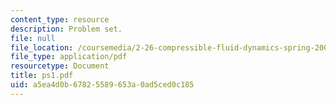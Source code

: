 ```yaml
---
content_type: resource
description: Problem set.
file: null
file_location: /coursemedia/2-26-compressible-fluid-dynamics-spring-2004/a5ea4d0b67825589653a0ad5ced0c185_ps1.pdf
file_type: application/pdf
resourcetype: Document
title: ps1.pdf
uid: a5ea4d0b-6782-5589-653a-0ad5ced0c185
---
```

